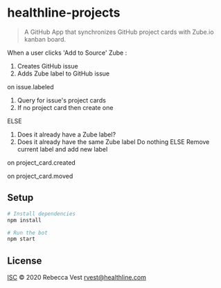 # healthline-projects

> A GitHub App that synchronizes GitHub project cards with Zube.io kanban board.

When a user clicks 'Add to Source' Zube :
1. Creates GitHub issue
2. Adds Zube label to GitHub issue

on issue.labeled
1. Query for issue's project cards
2. If no project card then create one

ELSE 

  1. Does it already have a Zube label?
  2. Does it already have the same Zube label
    Do nothing
        ELSE
    Remove current label and add new label

on project_card.created


on project_card.moved

## Setup

```sh
# Install dependencies
npm install

# Run the bot
npm start
```

## License

[ISC](LICENSE) © 2020 Rebecca Vest <rvest@healthline.com>
